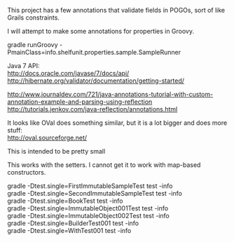 This project has a few annotations that validate fields in POGOs, sort of like Grails constraints.   

I will attempt to make some annotations for properties in Groovy.    

gradle runGroovy -PmainClass=info.shelfunit.properties.sample.SampleRunner    

Java 7 API:  
http://docs.oracle.com/javase/7/docs/api/  
http://hibernate.org/validator/documentation/getting-started/  

http://www.journaldev.com/721/java-annotations-tutorial-with-custom-annotation-example-and-parsing-using-reflection   
http://tutorials.jenkov.com/java-reflection/annotations.html    

It looks like OVal does something similar, but it is a lot bigger and does more stuff:   
http://oval.sourceforge.net/    

This is intended to be pretty small    

This works with the setters. I cannot get it to work with map-based constructors.

gradle -Dtest.single=FirstImmutableSampleTest test -info   
gradle -Dtest.single=SecondImmutableSampleTest test -info  
gradle -Dtest.single=BookTest test -info    
gradle -Dtest.single=ImmutableObject001Test test -info    
gradle -Dtest.single=ImmutableObject002Test test -info    
gradle -Dtest.single=BuilderTest001 test -info    
gradle -Dtest.single=WithTest001 test -info    

